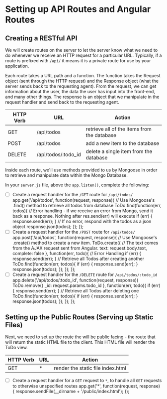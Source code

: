 # Setting up API Routes and Angular Routes

## Creating a RESTful API
We will create routes on the server to let the server know what we need to do whenever we receive an HTTP request for a particular URL. Typically, if a route is prefixed with `/api/` it means it is a private route for use by your application. 

Each route takes a URL path and a function. The function takes the Request object (sent through the HTTP request) and the Response object (what the server sends back to the requesting agent). From the request, we can get information about the user, the data the user has input into the front-end, and many other things. The response is an object that we manipulate in the request handler and send back to the requesting agent.

|HTTP Verb| URL | Action  |
|---|---|---|
| GET  | /api/todos   | retrieve all of the items from the database  |
| POST |  /api/todos |  add a new item to the database |
| DELETE | /api/todos/:todo_id   |  delete a single item from the database |

Inside each route, we'll use methods provided to us by Mongoose in order to retrieve and manipulate data within the Mongo Database.

In your `server.js` file, above the `app.listen()`, complete the following:

- [ ] Create a request handler for the `/GET` route for `/api/todos/`
        app.get('/api/todos', function(request, response){
          // Use Mongoose's .find() method to retrieve all todos from database
          ToDo.find(function(err, todos){
            // Error handling - if we receive an error from Mongo, send it back as a response. Nothing after res.send(err) will execute
            if (err) {
              response.send(err);
            }
            // If no error, respond with the todos as a json object
            response.json(todos);
          });
        });
- [ ] Create a request handler for the `/POST` route for `/api/todos/`
        app.post('/api/todos', function(request, response){
          // Use Mongoose's .create() method to create a new item. 
          ToDo.create({
            // The text comes from the AJAX request sent from Angular.
            text: request.body.text,
            complete: false
          }, function(err, todo){
            // Error Handling
            if (err) { 
              response.send(err); 
            }
            // Retrieve all Todos after creating another 
            ToDo.find(function(err, todos){
              if (err) {
                response.send(err);
              }
              response.json(todos);
            });
          });
        });
- [ ] Create a request handler for the `/DELETE` route for `/api/todos/:todo_id`
        app.delete('/api/todos/:todo_id', function(request, response){
          ToDo.remove({
            _id: request.params.todo_id
          }, function(err, todo){
            if (err) {
              response.send(err);
            }
            // Retrieve all Todos after deleting one
            ToDo.find(function(err, todos){
              if (err) {
                response.send(err);
              }
              response.json(todos);
            });
          });
        });

## Setting up the Public Routes (Serving up Static Files)

Next, we need to set up the route the will be public facing - the route that will return the static HTML file to the client. This HTML file will render the ToDo view.

|HTTP Verb| URL | Action  |
|---|---|---|
| GET  | * | render the static file index.html  |

- [ ] Create a request handler for a `GET` request to `*`, to handle all `GET` requests to otherwise unspecified routes
        app.get('*', function(request, response){
          response.sendFile(__dirname + '/public/index.html');
        });